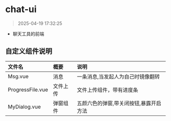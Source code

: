 # chat-ui

> 2025-04-19 17:32:25

* 聊天工具的前端

## 自定义组件说明

| 文件名              | 概要   | 说明                   |
|:-----------------|:-----|:---------------------|
| Msg.vue          | 消息   | 一条消息,当发起人为自己时镜像翻转    |
| ProgressFile.vue | 文件上传 | 文件上传组件，带有进度条         |
| MyDialog.vue     | 弹窗组件 | 五颜六色的弹窗,带关闭按钮,暴露开启方法 |
